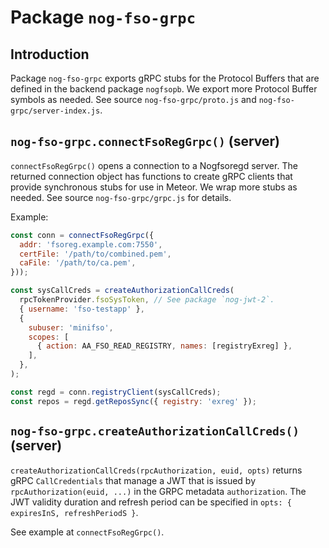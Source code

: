 # Package `nog-fso-grpc`

## Introduction

Package `nog-fso-grpc` exports gRPC stubs for the Protocol Buffers that are
defined in the backend package `nogfsopb`.  We export more Protocol Buffer
symbols as needed.  See source `nog-fso-grpc/proto.js` and
`nog-fso-grpc/server-index.js`.

## `nog-fso-grpc.connectFsoRegGrpc()` (server)

`connectFsoRegGrpc()` opens a connection to a Nogfsoregd server.  The returned
connection object has functions to create gRPC clients that provide synchronous
stubs for use in Meteor.  We wrap more stubs as needed.  See source
`nog-fso-grpc/grpc.js` for details.

Example:

```javascript
const conn = connectFsoRegGrpc({
  addr: 'fsoreg.example.com:7550',
  certFile: '/path/to/combined.pem',
  caFile: '/path/to/ca.pem',
}));

const sysCallCreds = createAuthorizationCallCreds(
  rpcTokenProvider.fsoSysToken, // See package `nog-jwt-2`.
  { username: 'fso-testapp' },
  {
    subuser: 'minifso',
    scopes: [
      { action: AA_FSO_READ_REGISTRY, names: [registryExreg] },
    ],
  },
);

const regd = conn.registryClient(sysCallCreds);
const repos = regd.getReposSync({ registry: 'exreg' });
```

## `nog-fso-grpc.createAuthorizationCallCreds()` (server)

`createAuthorizationCallCreds(rpcAuthorization, euid, opts)` returns gRPC
`CallCredentials` that manage a JWT that is issued by `rpcAuthorization(euid,
...)` in the GRPC metadata `authorization`.  The JWT validity duration and
refresh period can be specified in `opts: { expiresInS, refreshPeriodS }`.

See example at `connectFsoRegGrpc()`.
